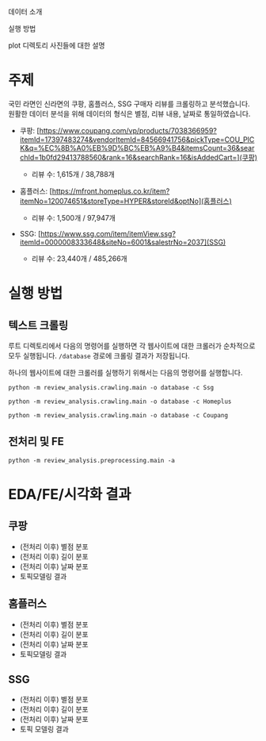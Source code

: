 데이터 소개

실행 방법

plot 디렉토리 사진들에 대한 설명

# 주제

국민 라면인 신라면의 쿠팡, 홈플러스, SSG 구매자 리뷰를 크롤링하고 분석했습니다. 원활한 데이터 분석을 위해 데이터의 형식은 별점, 리뷰 내용, 날짜로 통일하였습니다.

- 쿠팡: [https://www.coupang.com/vp/products/7038366959?itemId=17397483274&vendorItemId=84566941756&pickType=COU_PICK&q=%EC%8B%A0%EB%9D%BC%EB%A9%B4&itemsCount=36&searchId=1b0fd29413788560&rank=16&searchRank=16&isAddedCart=](쿠팡)

    - 리뷰 수: 1,615개 / 38,788개
    
- 홈플러스: [https://mfront.homeplus.co.kr/item?itemNo=120074651&storeType=HYPER&storeId&optNo](홈플러스)

    - 리뷰 수: 1,500개 / 97,947개

- SSG: [https://www.ssg.com/item/itemView.ssg?itemId=0000008333648&siteNo=6001&salestrNo=2037](SSG)

    - 리뷰 수: 23,440개 / 485,266개


# 실행 방법

## 텍스트 크롤링

루트 디렉토리에서 다음의 명령어를 실행하면 각 웹사이트에 대한 크롤러가 순차적으로 모두 실행됩니다. `/database` 경로에 크롤링 결과가 저장됩니다. 


하나의 웹사이트에 대한 크롤러를 실행하기 위해서는 다음의 명령어를 실행합니다. 

```
python -m review_analysis.crawling.main -o database -c Ssg
```
```
python -m review_analysis.crawling.main -o database -c Homeplus
```
```
python -m review_analysis.crawling.main -o database -c Coupang
```


## 전처리 및 FE


```
python -m review_analysis.preprocessing.main -a
```

# EDA/FE/시각화 결과

## 쿠팡

- (전처리 이후) 별점 분포
- (전처리 이후) 길이 분포
- (전처리 이후) 날짜 분포
- 토픽모델링 결과

## 홈플러스

- (전처리 이후) 별점 분포
- (전처리 이후) 길이 분포
- (전처리 이후) 날짜 분포
- 토픽모델링 결과

## SSG

- (전처리 이후) 별점 분포
- (전처리 이후) 길이 분포
- (전처리 이후) 날짜 분포
- 토픽 모델링 결과
